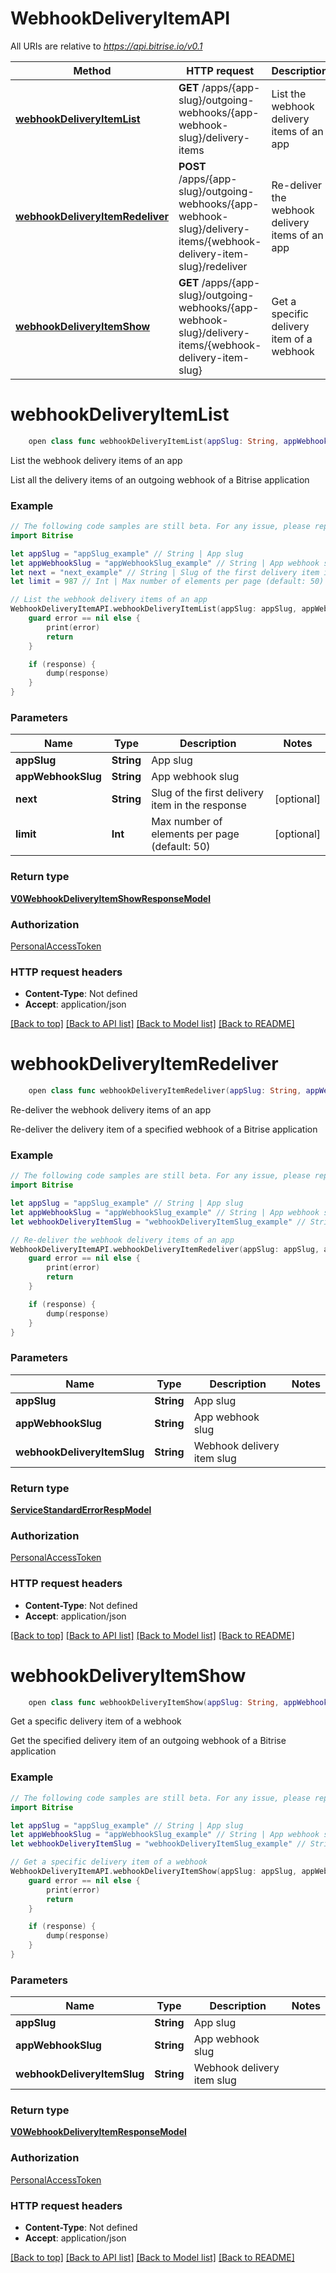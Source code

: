 # WebhookDeliveryItemAPI

All URIs are relative to *https://api.bitrise.io/v0.1*

Method | HTTP request | Description
------------- | ------------- | -------------
[**webhookDeliveryItemList**](WebhookDeliveryItemAPI.md#webhookdeliveryitemlist) | **GET** /apps/{app-slug}/outgoing-webhooks/{app-webhook-slug}/delivery-items | List the webhook delivery items of an app
[**webhookDeliveryItemRedeliver**](WebhookDeliveryItemAPI.md#webhookdeliveryitemredeliver) | **POST** /apps/{app-slug}/outgoing-webhooks/{app-webhook-slug}/delivery-items/{webhook-delivery-item-slug}/redeliver | Re-deliver the webhook delivery items of an app
[**webhookDeliveryItemShow**](WebhookDeliveryItemAPI.md#webhookdeliveryitemshow) | **GET** /apps/{app-slug}/outgoing-webhooks/{app-webhook-slug}/delivery-items/{webhook-delivery-item-slug} | Get a specific delivery item of a webhook


# **webhookDeliveryItemList**
```swift
    open class func webhookDeliveryItemList(appSlug: String, appWebhookSlug: String, next: String? = nil, limit: Int? = nil, completion: @escaping (_ data: V0WebhookDeliveryItemShowResponseModel?, _ error: Error?) -> Void)
```

List the webhook delivery items of an app

List all the delivery items of an outgoing webhook of a Bitrise application

### Example 
```swift
// The following code samples are still beta. For any issue, please report via http://github.com/OpenAPITools/openapi-generator/issues/new
import Bitrise

let appSlug = "appSlug_example" // String | App slug
let appWebhookSlug = "appWebhookSlug_example" // String | App webhook slug
let next = "next_example" // String | Slug of the first delivery item in the response (optional)
let limit = 987 // Int | Max number of elements per page (default: 50) (optional)

// List the webhook delivery items of an app
WebhookDeliveryItemAPI.webhookDeliveryItemList(appSlug: appSlug, appWebhookSlug: appWebhookSlug, next: next, limit: limit) { (response, error) in
    guard error == nil else {
        print(error)
        return
    }

    if (response) {
        dump(response)
    }
}
```

### Parameters

Name | Type | Description  | Notes
------------- | ------------- | ------------- | -------------
 **appSlug** | **String** | App slug | 
 **appWebhookSlug** | **String** | App webhook slug | 
 **next** | **String** | Slug of the first delivery item in the response | [optional] 
 **limit** | **Int** | Max number of elements per page (default: 50) | [optional] 

### Return type

[**V0WebhookDeliveryItemShowResponseModel**](V0WebhookDeliveryItemShowResponseModel.md)

### Authorization

[PersonalAccessToken](../README.md#PersonalAccessToken)

### HTTP request headers

 - **Content-Type**: Not defined
 - **Accept**: application/json

[[Back to top]](#) [[Back to API list]](../README.md#documentation-for-api-endpoints) [[Back to Model list]](../README.md#documentation-for-models) [[Back to README]](../README.md)

# **webhookDeliveryItemRedeliver**
```swift
    open class func webhookDeliveryItemRedeliver(appSlug: String, appWebhookSlug: String, webhookDeliveryItemSlug: String, completion: @escaping (_ data: ServiceStandardErrorRespModel?, _ error: Error?) -> Void)
```

Re-deliver the webhook delivery items of an app

Re-deliver the delivery item of a specified webhook of a Bitrise application

### Example 
```swift
// The following code samples are still beta. For any issue, please report via http://github.com/OpenAPITools/openapi-generator/issues/new
import Bitrise

let appSlug = "appSlug_example" // String | App slug
let appWebhookSlug = "appWebhookSlug_example" // String | App webhook slug
let webhookDeliveryItemSlug = "webhookDeliveryItemSlug_example" // String | Webhook delivery item slug

// Re-deliver the webhook delivery items of an app
WebhookDeliveryItemAPI.webhookDeliveryItemRedeliver(appSlug: appSlug, appWebhookSlug: appWebhookSlug, webhookDeliveryItemSlug: webhookDeliveryItemSlug) { (response, error) in
    guard error == nil else {
        print(error)
        return
    }

    if (response) {
        dump(response)
    }
}
```

### Parameters

Name | Type | Description  | Notes
------------- | ------------- | ------------- | -------------
 **appSlug** | **String** | App slug | 
 **appWebhookSlug** | **String** | App webhook slug | 
 **webhookDeliveryItemSlug** | **String** | Webhook delivery item slug | 

### Return type

[**ServiceStandardErrorRespModel**](ServiceStandardErrorRespModel.md)

### Authorization

[PersonalAccessToken](../README.md#PersonalAccessToken)

### HTTP request headers

 - **Content-Type**: Not defined
 - **Accept**: application/json

[[Back to top]](#) [[Back to API list]](../README.md#documentation-for-api-endpoints) [[Back to Model list]](../README.md#documentation-for-models) [[Back to README]](../README.md)

# **webhookDeliveryItemShow**
```swift
    open class func webhookDeliveryItemShow(appSlug: String, appWebhookSlug: String, webhookDeliveryItemSlug: String, completion: @escaping (_ data: V0WebhookDeliveryItemResponseModel?, _ error: Error?) -> Void)
```

Get a specific delivery item of a webhook

Get the specified delivery item of an outgoing webhook of a Bitrise application

### Example 
```swift
// The following code samples are still beta. For any issue, please report via http://github.com/OpenAPITools/openapi-generator/issues/new
import Bitrise

let appSlug = "appSlug_example" // String | App slug
let appWebhookSlug = "appWebhookSlug_example" // String | App webhook slug
let webhookDeliveryItemSlug = "webhookDeliveryItemSlug_example" // String | Webhook delivery item slug

// Get a specific delivery item of a webhook
WebhookDeliveryItemAPI.webhookDeliveryItemShow(appSlug: appSlug, appWebhookSlug: appWebhookSlug, webhookDeliveryItemSlug: webhookDeliveryItemSlug) { (response, error) in
    guard error == nil else {
        print(error)
        return
    }

    if (response) {
        dump(response)
    }
}
```

### Parameters

Name | Type | Description  | Notes
------------- | ------------- | ------------- | -------------
 **appSlug** | **String** | App slug | 
 **appWebhookSlug** | **String** | App webhook slug | 
 **webhookDeliveryItemSlug** | **String** | Webhook delivery item slug | 

### Return type

[**V0WebhookDeliveryItemResponseModel**](V0WebhookDeliveryItemResponseModel.md)

### Authorization

[PersonalAccessToken](../README.md#PersonalAccessToken)

### HTTP request headers

 - **Content-Type**: Not defined
 - **Accept**: application/json

[[Back to top]](#) [[Back to API list]](../README.md#documentation-for-api-endpoints) [[Back to Model list]](../README.md#documentation-for-models) [[Back to README]](../README.md)

